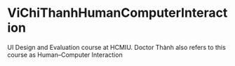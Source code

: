 # ViChiThanhHumanComputerInteraction
UI Design and Evaluation course at HCMIU. Doctor Thành also refers to this course as Human–Computer Interaction
